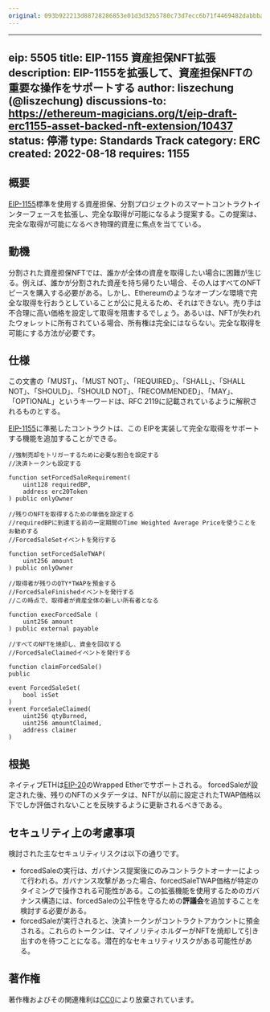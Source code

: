 ```yaml
---
original: 093b922213d88728286853e01d3d32b5780c73d7ecc6b71f4469482dabbba794
---
```


---
eip: 5505
title: EIP-1155 資産担保NFT拡張
description: EIP-1155を拡張して、資産担保NFTの重要な操作をサポートする
author: liszechung (@liszechung)
discussions-to: https://ethereum-magicians.org/t/eip-draft-erc1155-asset-backed-nft-extension/10437
status: 停滞
type: Standards Track
category: ERC
created: 2022-08-18
requires: 1155
---

## 概要
[EIP-1155](./eip-1155.md)標準を使用する資産担保、分割プロジェクトのスマートコントラクトインターフェースを拡張し、完全な取得が可能になるよう提案する。この提案は、完全な取得が可能になるべき物理的資産に焦点を当てている。

## 動機
分割された資産担保NFTでは、誰かが全体の資産を取得したい場合に困難が生じる。例えば、誰かが分割された資産を持ち帰りたい場合、その人はすべてのNFTピースを購入する必要がある。しかし、Ethereumのようなオープンな環境で完全な取得を行おうとしていることが公に見えるため、それはできない。売り手は不合理に高い価格を設定して取得を阻害するでしょう。あるいは、NFTが失われたウォレットに所有されている場合、所有権は完全にはならない。完全な取得を可能にする方法が必要です。

## 仕様
この文書の「MUST」、「MUST NOT」、「REQUIRED」、「SHALL」、「SHALL NOT」、「SHOULD」、「SHOULD NOT」、「RECOMMENDED」、「MAY」、「OPTIONAL」というキーワードは、RFC 2119に記載されているように解釈されるものとする。

[EIP-1155](./eip-1155.md)に準拠したコントラクトは、この EIPを実装して完全な取得をサポートする機能を追加することができる。

```solidity
//強制売却をトリガーするために必要な割合を設定する
//決済トークンも設定する

function setForcedSaleRequirement(
	uint128 requiredBP,
	address erc20Token
) public onlyOwner

//残りのNFTを取得するための単価を設定する
//requiredBPに到達する前の一定期間のTime Weighted Average Priceを使うことをお勧めする
//ForcedSaleSetイベントを発行する

function setForcedSaleTWAP(
	uint256 amount
) public onlyOwner

//取得者が残りのQTY*TWAPを預金する
//ForcedSaleFinishedイベントを発行する
//この時点で、取得者が資産全体の新しい所有者となる

function execForcedSale (
	uint256 amount
) public external payable

//すべてのNFTを焼却し、資金を回収する
//ForcedSaleClaimedイベントを発行する

function claimForcedSale()
public

event ForcedSaleSet(
	bool isSet
)
event ForceSaleClaimed(
	uint256 qtyBurned,
	uint256 amountClaimed,
	address claimer
)
```


## 根拠
ネイティブETHは[EIP-20](./eip-20.md)のWrapped Etherでサポートされる。
forcedSaleが設定された後、残りのNFTのメタデータは、NFTが以前に設定されたTWAP価格以下でしか評価されないことを反映するように更新されるべきである。

## セキュリティ上の考慮事項
検討された主なセキュリティリスクは以下の通りです。
- forcedSaleの実行は、ガバナンス提案後にのみコントラクトオーナーによって行われる。ガバナンス攻撃があった場合、forcedSaleTWAP価格が特定のタイミングで操作される可能性がある。この拡張機能を使用するためのガバナンス構造には、forcedSaleの公平性を守るための**評議会**を追加することを検討する必要がある。
- forcedSaleが実行されると、決済トークンがコントラクトアカウントに預金される。これらのトークンは、マイノリティホルダーがNFTを焼却して引き出すのを待つことになる。潜在的なセキュリティリスクがある可能性がある。

## 著作権
著作権およびその関連権利は[CC0](../LICENSE.md)により放棄されています。